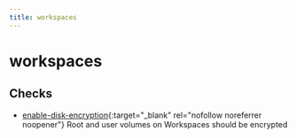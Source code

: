 ```yaml
---
title: workspaces
---
```


# workspaces

## Checks


- [enable-disk-encryption](enable-disk-encryption){:target="_blank" rel="nofollow noreferrer noopener"} Root and user volumes on Workspaces should be encrypted



